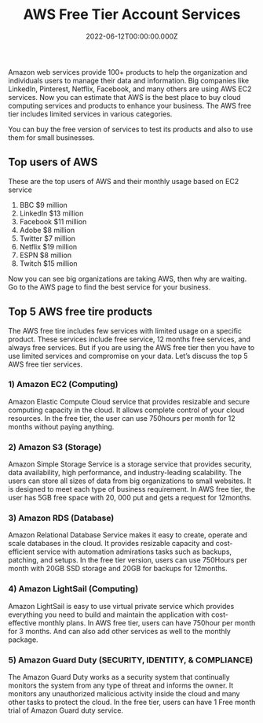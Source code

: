 ﻿---
title:  AWS Free Tier Account Services
category: Cloud Computing
slug: aws-free-tier-account-services
metaDescription: Amazon web services provide 100+ products to help the organization and individuals users to manage their data and information.
date: 2022-06-12T00:00:00.000Z
image: ../images/blogs/AWS Free Tier.jpg
---


Amazon web services provide 100+ products to help the organization and individuals users to manage their data and information. Big companies like LinkedIn, Pinterest, Netflix, Facebook, and many others are using AWS EC2 services.  Now you can estimate that AWS is the best place to buy cloud computing services and products to enhance your business. The AWS free tier includes limited services in various categories.

You can buy the free version of services to test its products and also to use them for small businesses.
## Top users of AWS
These are the top users of AWS and their monthly usage based on EC2 service

1. BBC $9 million
2. LinkedIn $13 million
3. Facebook $11 million
4. Adobe $8 million
5. Twitter $7 million
6. Netflix $19 million
7. ESPN $8 million
8. Twitch $15 million

Now you can see big organizations are taking AWS, then why are waiting. Go to the AWS page to find the best service for your business. 
## Top 5 AWS free tire products
The AWS free tire includes few services with limited usage on a specific product. These services include free service, 12 months free services, and always free services. But if you are using the AWS free tier then you have to use limited services and compromise on your data. Let’s discuss the top 5 AWS free tier services.
### 1) Amazon EC2 (Computing)
Amazon Elastic Compute Cloud service that provides resizable and secure computing capacity in the cloud. It allows complete control of your cloud resources. In the free tier, the user can use 750hours per month for 12 months without paying anything.
### 2) Amazon S3 (Storage)
Amazon Simple Storage Service is a storage service that provides security, data availability, high performance, and industry-leading scalability.  The users can store all sizes of data from big organizations to small websites. It is designed to meet each type of business requirement. In AWS free tier, the user has 5GB free space with 20, 000 put and gets a request for 12months. 
### 3) Amazon RDS (Database)
Amazon Relational Database Service makes it easy to create, operate and scale databases in the cloud. It provides resizable capacity and cost-efficient service with automation admirations tasks such as backups, patching, and setups.  In the free tier version, users can use 750Hours per month with 20GB SSD storage and 20GB for backups for 12months. 
### 4) Amazon LightSail (Computing)
Amazon LightSail is easy to use virtual private service which provides everything you need to build and maintain the application with cost-effective monthly plans. In AWS free tier, users can have 750hour per month for 3 months. And can also add other services as well to the monthly package.  
### 5) Amazon Guard Duty (SECURITY, IDENTITY, & COMPLIANCE)
The Amazon Guard Duty works as a security system that continually monitors the system from any type of threat and informs the owner.  It monitors any unauthorized malicious activity inside the cloud and many other tasks to protect the cloud. In the free tier, users can have 1 Free month trial of Amazon Guard duty service.
